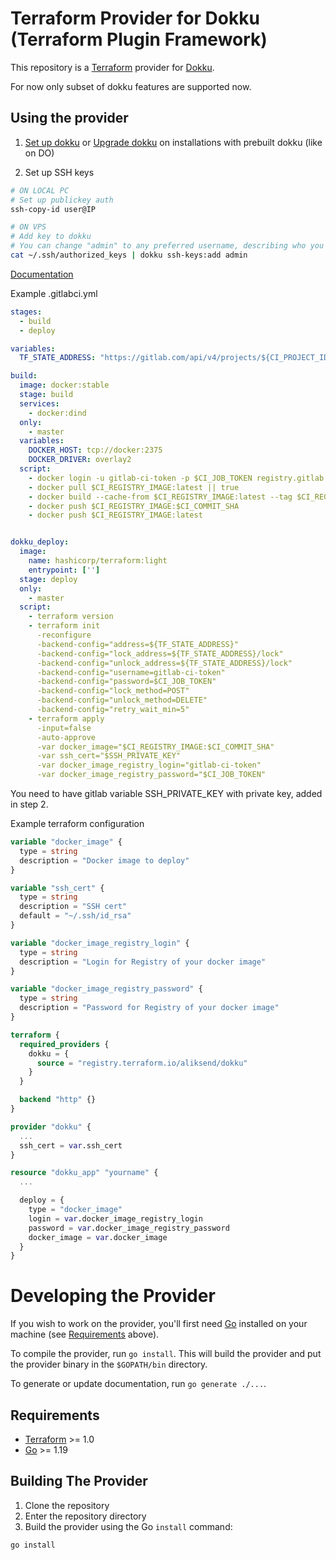 # Terraform Provider for Dokku (Terraform Plugin Framework)

This repository is a [Terraform](https://www.terraform.io) provider for [Dokku](https://dokku.com/).

For now only subset of dokku features are supported now.

## Using the provider

1. [Set up dokku](https://dokku.com/docs/getting-started/installation/#installing-the-latest-stable-version) or [Upgrade dokku](https://dokku.com/docs/getting-started/upgrading/) on installations with prebuilt dokku (like on DO)

2. Set up SSH keys
```bash
# ON LOCAL PC
# Set up publickey auth
ssh-copy-id user@IP

# ON VPS
# Add key to dokku
# You can change "admin" to any preferred username, describing who you are related to this server instance
cat ~/.ssh/authorized_keys | dokku ssh-keys:add admin
```

[Documentation](docs/index.md)

Example .gitlabci.yml
```yml
stages:
  - build
  - deploy

variables:
  TF_STATE_ADDRESS: "https://gitlab.com/api/v4/projects/${CI_PROJECT_ID}/terraform/state/main"

build:
  image: docker:stable
  stage: build
  services:
    - docker:dind
  only:
    - master
  variables:
    DOCKER_HOST: tcp://docker:2375
    DOCKER_DRIVER: overlay2
  script:
    - docker login -u gitlab-ci-token -p $CI_JOB_TOKEN registry.gitlab.com
    - docker pull $CI_REGISTRY_IMAGE:latest || true
    - docker build --cache-from $CI_REGISTRY_IMAGE:latest --tag $CI_REGISTRY_IMAGE:$CI_COMMIT_SHA --tag $CI_REGISTRY_IMAGE:latest .
    - docker push $CI_REGISTRY_IMAGE:$CI_COMMIT_SHA
    - docker push $CI_REGISTRY_IMAGE:latest


dokku_deploy:
  image:
    name: hashicorp/terraform:light
    entrypoint: ['']
  stage: deploy
  only:
    - master
  script:
    - terraform version
    - terraform init
      -reconfigure
      -backend-config="address=${TF_STATE_ADDRESS}"
      -backend-config="lock_address=${TF_STATE_ADDRESS}/lock"
      -backend-config="unlock_address=${TF_STATE_ADDRESS}/lock"
      -backend-config="username=gitlab-ci-token"
      -backend-config="password=$CI_JOB_TOKEN"
      -backend-config="lock_method=POST"
      -backend-config="unlock_method=DELETE"
      -backend-config="retry_wait_min=5"
    - terraform apply
      -input=false
      -auto-approve
      -var docker_image="$CI_REGISTRY_IMAGE:$CI_COMMIT_SHA"
      -var ssh_cert="$SSH_PRIVATE_KEY"
      -var docker_image_registry_login="gitlab-ci-token"
      -var docker_image_registry_password="$CI_JOB_TOKEN"

```

You need to have gitlab variable SSH_PRIVATE_KEY with private key, added in step 2.

Example terraform configuration
```terraform
variable "docker_image" {
  type = string
  description = "Docker image to deploy"
}

variable "ssh_cert" {
  type = string
  description = "SSH cert"
  default = "~/.ssh/id_rsa"
}

variable "docker_image_registry_login" {
  type = string
  description = "Login for Registry of your docker image"
}

variable "docker_image_registry_password" {
  type = string
  description = "Password for Registry of your docker image"
}

terraform {
  required_providers {
    dokku = {
      source = "registry.terraform.io/aliksend/dokku"
    }
  }

  backend "http" {}
}

provider "dokku" {
  ...
  ssh_cert = var.ssh_cert
}

resource "dokku_app" "yourname" {
  ...

  deploy = {
    type = "docker_image"
    login = var.docker_image_registry_login
    password = var.docker_image_registry_password
    docker_image = var.docker_image
  }
}
```

# Developing the Provider

If you wish to work on the provider, you'll first need [Go](http://www.golang.org) installed on your machine (see [Requirements](#requirements) above).

To compile the provider, run `go install`. This will build the provider and put the provider binary in the `$GOPATH/bin` directory.

To generate or update documentation, run `go generate ./...`.

## Requirements

- [Terraform](https://www.terraform.io/downloads.html) >= 1.0
- [Go](https://golang.org/doc/install) >= 1.19

## Building The Provider

1. Clone the repository
1. Enter the repository directory
1. Build the provider using the Go `install` command:

```shell
go install
```
